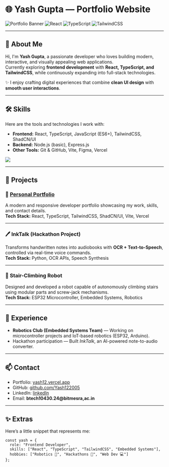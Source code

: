 # 🌐 Yash Gupta — Portfolio Website

![Portfolio Banner](https://img.shields.io/badge/Portfolio-Live-brightgreen?style=for-the-badge&logo=vercel&logoColor=white)
![React](https://img.shields.io/badge/React-20232A?style=for-the-badge&logo=react&logoColor=61DAFB)
![TypeScript](https://img.shields.io/badge/TypeScript-3178C6?style=for-the-badge&logo=typescript&logoColor=white)
![TailwindCSS](https://img.shields.io/badge/TailwindCSS-38B2AC?style=for-the-badge&logo=tailwind-css&logoColor=white)

---

## 👋 About Me

Hi, I'm **Yash Gupta**, a passionate developer who loves building modern, interactive, and visually appealing web applications.  
Currently exploring **frontend development** with **React, TypeScript, and TailwindCSS**, while continuously expanding into full-stack technologies.  

✨ I enjoy crafting digital experiences that combine **clean UI design** with **smooth user interactions**.

---

## 🛠️ Skills

Here are the tools and technologies I work with:

- **Frontend:** React, TypeScript, JavaScript (ES6+), TailwindCSS, ShadCN/UI  
- **Backend:** Node.js (basic), Express.js  
- **Other Tools:** Git & GitHub, Vite, Figma, Vercel  

<p align="left">
  <img src="https://skillicons.dev/icons?i=react,typescript,tailwind,js,html,css,git,github,vite,figma" />
</p>

---

## 🚀 Projects

### 🌟 [Personal Portfolio](https://yash12.vercel.app/)
A modern and responsive developer portfolio showcasing my work, skills, and contact details.  
**Tech Stack:** React, TypeScript, TailwindCSS, ShadCN/UI, Vite, Vercel  

---

### 🖊️ InkTalk (Hackathon Project)
Transforms handwritten notes into audiobooks with **OCR + Text-to-Speech**, controlled via real-time voice commands.  
**Tech Stack:** Python, OCR APIs, Speech Synthesis  

---

### 🤖 Stair-Climbing Robot
Designed and developed a robot capable of autonomously climbing stairs using modular parts and screw-jack mechanisms.  
**Tech Stack:** ESP32 Microcontroller, Embedded Systems, Robotics  

---

## 💼 Experience

- **Robotics Club (Embedded Systems Team)** — Working on microcontroller projects and IoT-based robotics (ESP32, Arduino).  
- Hackathon participation — Built *InkTalk*, an AI-powered note-to-audio converter.  

---

## 📫 Contact

- Portfolio: [yash12.vercel.app](https://yash12.vercel.app/)  
- GitHub: [github.com/Yash122005](https://github.com/Yash122005)  
- LinkedIn: [linkedIn](https://www.linkedin.com/in/yash-gupta-8a8594283/)
- Email: **btech10430.24@bitmesra,ac.in**

---

## ✨ Extras

Here’s a little snippet that represents me:

```tsx
const yash = {
  role: "Frontend Developer",
  skills: ["React", "TypeScript", "TailwindCSS", "Embedded Systems"],
  hobbies: ["Robotics 🤖", "Hackathons 🚀", "Web Dev 💻"]
};
